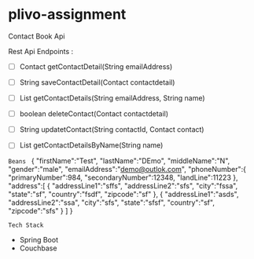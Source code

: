 # plivo-assignment
Contact Book Api

Rest Api Endpoints :

- [ ] Contact getContactDetail(String emailAddress)
- [ ] String saveContactDetail(Contact contactdetail)
- [ ] List<Contact> getContactDetails(String emailAddress, String name)
- [ ] boolean deleteContact(Contact contactdetail)
- [ ] String updatetContact(String contactId, Contact contact)
- [ ] List<Contact> getContactDetailsByName(String name)



```Beans ```
{
   "firstName":"Test",
   "lastName":"DEmo",
   "middleName":"N",
   "gender":"male",
   "emailAddress":"demo@outlok.com",
   "phoneNumber":{
   	"primaryNumber":984,
   	"secondaryNumber":12348,
   	"landLine":11223
   },
   "address":[
   	{
   	"addressLine1":"sffs",
   	"addressLine2":"sfs",
   	"city":"fssa",
   	"state":"sf",
   	"country":"fsdf",
   	"zipcode":"sf"
   	},
   	{
   	"addressLine1":"asds",
   	"addressLine2":"ssa",
   	"city":"sfs",
   	"state":"sfsf",
   	"country":"sf",
   	"zipcode":"sfs"
   	}
   ]
}

```Tech Stack ```
* Spring Boot
* Couchbase

